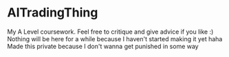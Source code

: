 # AITradingThing
My A Level coursework. Feel free to critique and give advice if you like :)  
Nothing will be here for a while because I haven't started making it yet haha  
Made this private because I don't wanna get punished in some way  
